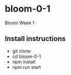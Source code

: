 # bloom-0-1
Bloom Week 1

## Install instructions
- git clone
- cd bloom-0-1
- npm install
- npm run start
